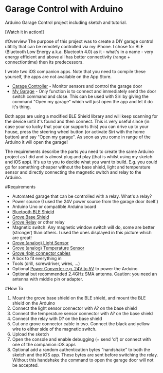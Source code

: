 Garage Control with Arduino
===========================

Arduino Garage Control project including sketch and tutorial.

[Watch it in action!]

#Overview
The purpose of this project was to create a DIY garage control utitlity that can be remotely controlled via my iPhone.
I chose for BLE (Bluetooth Low Energy a.k.a. Bluetooth 4.0) as it - what's in a name - very energy efficient and above all has better connectivity (range + connectiontime) then its predecessors.

I wrote two iOS companion apps. Note that you need to compile these yourself, the apps are not available on the App Store.
* [Carage Controller](https://github.com/piejanssens/Garage-Control-iOS) - Monitor sensors and control the garage door
* [My Garage](https://github.com/piejanssens/My-Garage-iOS) - Only function is to connect and immediately send the door switch command and close. This can be used with Siri by giving the command "Open my garage" which will just open the app and let it do it's thing.

Both apps are using a modified BLE Shield library and will keep scanning for the device until it's found and then connect. This is very useful since (in case your so lucky that your car supports this) you can drive up to your house, press the steering wheel button (or activate Siri with the home button) and say "Open my garage". As soon as you come in range of the Arduino it will open the garage!

The requirements describe the parts you need to create the same Arduino project as I did and is almost plug and play (that is whilst using my sketch and iOS app). It's up to you to decide what you want to build. E.g. you could go for something cheaper without the base shield, light and temperature sensor and directly connecting the magnetic switch and relay to the Arduino.

#Requirements
* Automated garage that can be controlled with a relay. What's a relay? 
* Power source (I used the 24V power source from the garage door itself.)
* Arduino Uno or compatible Arduino board
* [Bluetooth BLE Shield ](http://redbearlab.com/bleshield/) 
* [Grove Base Shield](http://www.seeedstudio.com/depot/grove-base-shield-p-754.html)
* [Grove Relay](http://www.seeedstudio.com/depot/grove-relay-p-769.html?cPath=39_42) or other relay
* Magnetic switch: Any magnetic window switch will do, some are better (stronger) than others. I used the ones displayed in this picture which are great!
* [Grove (analog) Light Sensor](http://www.seeedstudio.com/depot/grove-light-sensor-p-746.html?cPath=25_27)
* [Grove (analog) Temperature Sensor](http://www.seeedstudio.com/depot/grove-temperature-sensor-p-774.html?cPath=25_27)
* [Grove 4pin connector cables](http://www.seeedstudio.com/depot/grove-universal-4-pin-buckled-5cm-cable-5-pcs-pack-p-925.html?cPath=98_106_57)
* A box to fit everything in
* Tools (drill, screwdriver, wires, ...)
* Optional [Power Converter e.g. 24V to 5V](http://www.seeedstudio.com/depot/cptc5-power-converter-12v24v-switch-to-5v-p-1066.html?cPath=1_4) to power the Arduino
* Optional but recommended 2.4GHz SMA antenna. Caution: you need an antenna with middle pin or adapter.

#How To
1. Mount the grove base shield on the BLE shield, and mount the BLE shield on the Arduino
2. Connect the light sensor connector with A? on the base shield
3. Connect the temperature sensor connector with A? on the base shield
4. Connect the relay with D? on the base shield
5. Cut one grove connector cable in two. Connect the black and yellow wire to either side of the magnetic switch.
6. Upload the sketch
7. Open the console and enable debugging (= send 'd') or connect with one of the companion iOS apps
8. Optional add a random authentication bytes "handshake" to both the sketch and the iOS app. These bytes are sent before switching the relay. Without this handshake the command to open the garage door will not be accepted.

